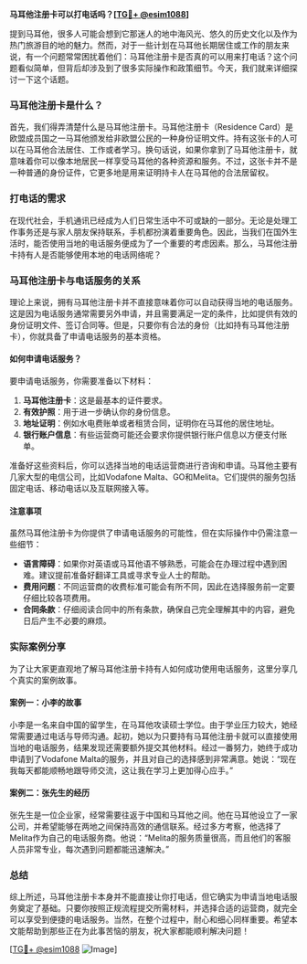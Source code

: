 **马耳他注册卡可以打电话吗？[[TG💪+ @esim1088](https://t.me/s/esim1088)]**

提到马耳他，很多人可能会想到它那迷人的地中海风光、悠久的历史文化以及作为热门旅游目的地的魅力。然而，对于一些计划在马耳他长期居住或工作的朋友来说，有一个问题常常困扰着他们：马耳他注册卡是否真的可以用来打电话？这个问题看似简单，但背后却涉及到了很多实际操作和政策细节。今天，我们就来详细探讨一下这个话题。

### 马耳他注册卡是什么？

首先，我们得弄清楚什么是马耳他注册卡。马耳他注册卡（Residence Card）是欧盟成员国之一马耳他颁发给非欧盟公民的一种身份证明文件。持有这张卡的人可以在马耳他合法居住、工作或者学习。换句话说，如果你拿到了马耳他注册卡，就意味着你可以像本地居民一样享受马耳他的各种资源和服务。不过，这张卡并不是一种普通的身份证件，它更多地是用来证明持卡人在马耳他的合法居留权。

### 打电话的需求

在现代社会，手机通讯已经成为人们日常生活中不可或缺的一部分。无论是处理工作事务还是与家人朋友保持联系，手机都扮演着重要角色。因此，当我们在国外生活时，能否使用当地的电话服务便成为了一个重要的考虑因素。那么，马耳他注册卡持有人是否能够使用本地的电话网络呢？

### 马耳他注册卡与电话服务的关系

理论上来说，拥有马耳他注册卡并不直接意味着你可以自动获得当地的电话服务。这是因为电话服务通常需要另外申请，并且需要满足一定的条件，比如提供有效的身份证明文件、签订合同等。但是，只要你有合法的身份（比如持有马耳他注册卡），你就具备了申请电话服务的基本资格。

#### 如何申请电话服务？

要申请电话服务，你需要准备以下材料：

1. **马耳他注册卡**：这是最基本的证件要求。
2. **有效护照**：用于进一步确认你的身份信息。
3. **地址证明**：例如水电费账单或者租赁合同，证明你在马耳他的居住地址。
4. **银行账户信息**：有些运营商可能还会要求你提供银行账户信息以方便支付账单。

准备好这些资料后，你可以选择当地的电话运营商进行咨询和申请。马耳他主要有几家大型的电信公司，比如Vodafone Malta、GO和Melita。它们提供的服务包括固定电话、移动电话以及互联网接入等。

#### 注意事项

虽然马耳他注册卡为你提供了申请电话服务的可能性，但在实际操作中仍需注意一些细节：

- **语言障碍**：如果你对英语或马耳他语不够熟悉，可能会在办理过程中遇到困难。建议提前准备好翻译工具或寻求专业人士的帮助。
- **费用问题**：不同运营商的收费标准可能会有所不同，因此在选择服务前一定要仔细比较各项费用。
- **合同条款**：仔细阅读合同中的所有条款，确保自己完全理解其中的内容，避免日后产生不必要的麻烦。

### 实际案例分享

为了让大家更直观地了解马耳他注册卡持有人如何成功使用电话服务，这里分享几个真实的案例故事。

#### 案例一：小李的故事

小李是一名来自中国的留学生，在马耳他攻读硕士学位。由于学业压力较大，她经常需要通过电话与导师沟通。起初，她以为只要持有马耳他注册卡就可以直接使用当地的电话服务，结果发现还需要额外提交其他材料。经过一番努力，她终于成功申请到了Vodafone Malta的服务，并且对自己的选择感到非常满意。她说：“现在我每天都能顺畅地跟导师交流，这让我在学习上更加得心应手。”

#### 案例二：张先生的经历

张先生是一位企业家，经常需要往返于中国和马耳他之间。他在马耳他设立了一家公司，并希望能够在两地之间保持高效的通信联系。经过多方考察，他选择了Melita作为自己的电话服务商。他说：“Melita的服务质量很高，而且他们的客服人员非常专业，每次遇到问题都能迅速解决。”

### 总结

综上所述，马耳他注册卡本身并不能直接让你打电话，但它确实为申请当地电话服务奠定了基础。只要你按照正规流程提交所需材料，并选择合适的运营商，就完全可以享受到便捷的电话服务。当然，在整个过程中，耐心和细心同样重要。希望本文能帮助到那些正在为此事苦恼的朋友，祝大家都能顺利解决问题！

[[TG💪+ @esim1088](https://t.me/s/esim1088) ![Image](https://i.postimg.cc/4NQfJmqS/Snipaste-2025-05-13-00-14-12.png)]
